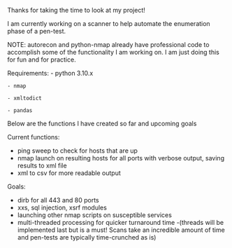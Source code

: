 Thanks for taking the time to look at my project!

I am currently working on a scanner to help automate the enumeration phase of a pen-test.

NOTE: autorecon and python-nmap already have professional code to accomplish some of the functionality I am working on. 
I am just doing this for fun and for practice.

Requirements: 
	- python 3.10.x
	
	- nmap
	
	- xmltodict
	
	- pandas
	
	

Below are the functions I have created so far and upcoming goals

Current functions:
- ping sweep to check for hosts that are up
- nmap launch on resulting hosts for all ports with verbose output, saving results to xml file 
- xml to csv for more readable output

Goals:
- dirb for all 443 and 80 ports
- xxs, sql injection, xsrf modules
- launching other nmap scripts on susceptible services
- multi-threaded processing for quicker turnaround time 
	-(threads will be implemented last but is a must! Scans take an incredible amount of time and pen-tests are typically time-crunched as is)
